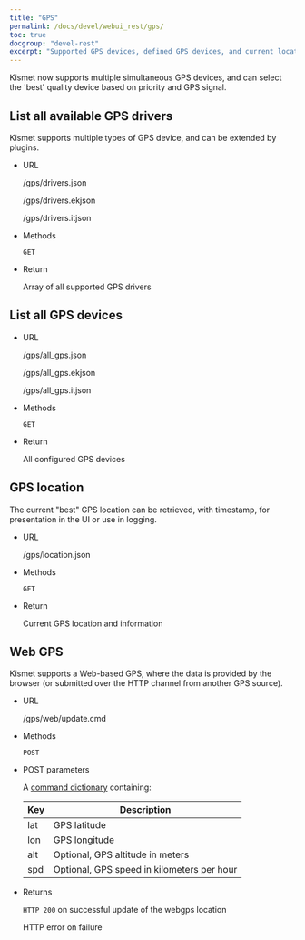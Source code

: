 ```yaml
---
title: "GPS"
permalink: /docs/devel/webui_rest/gps/
toc: true
docgroup: "devel-rest"
excerpt: "Supported GPS devices, defined GPS devices, and current location information."
---
```

Kismet now supports multiple simultaneous GPS devices, and can select the 'best' quality device based on priority and GPS signal.

## List all available GPS drivers

Kismet supports multiple types of GPS device, and can be extended by plugins. 

* URL

    /gps/drivers.json

    /gps/drivers.ekjson

    /gps/drivers.itjson

* Methods

    `GET`

* Return 

    Array of all supported GPS drivers

## List all GPS devices

* URL

    /gps/all_gps.json

    /gps/all_gps.ekjson

    /gps/all_gps.itjson

* Methods

    `GET`

* Return 

    All configured GPS devices

## GPS location

The current "best" GPS location can be retrieved, with timestamp, for presentation in the UI or use in logging.

* URL

    /gps/location.json

* Methods

    `GET`

* Return

    Current GPS location and information

## Web GPS

Kismet supports a Web-based GPS, where the data is provided by the browser (or submitted over the HTTP channel from another GPS source).

* URL

    /gps/web/update.cmd

* Methods

    `POST`

* POST parameters

    A [command dictionary](/docs/devel/webui_rest/commands/) containing:

    | Key  | Description                                |
    | ---- | ---------------------------------------    |
    | lat  | GPS latitude                               |
    | lon  | GPS longitude                              |
    | alt  | Optional, GPS altitude in meters           |
    | spd  | Optional, GPS speed in kilometers per hour |

* Returns

    `HTTP 200` on successful update of the webgps location

    HTTP error on failure


